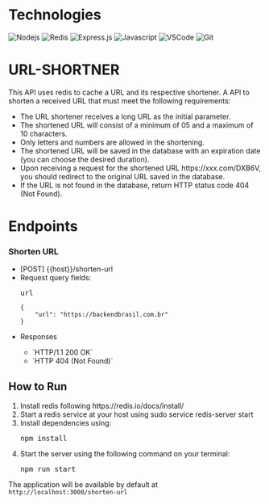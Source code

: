 # Technologies
![Nodejs](https://img.shields.io/badge/Nodejs-3C873A?style=for-the-badge&labelColor=black&logo=node.js&logoColor=3C873A)
![Redis](https://img.shields.io/badge/redis-%23DD0031.svg?style=for-the-badge&logo=redis&logoColor=white)
![Express.js](https://img.shields.io/badge/Express.js-000000?style=for-the-badge&logo=express&logoColor=white)
![Javascript](https://img.shields.io/badge/Javascript-F0DB4F?style=for-the-badge&labelColor=black&logo=javascript&logoColor=F0DB4F)
![VSCode](https://img.shields.io/badge/Visual_Studio-0078d7?style=for-the-badge&logo=visual%20studio&logoColor=white)
![Git](https://img.shields.io/badge/Git-F05032?style=for-the-badge&logo=git&logoColor=white)

# URL-SHORTNER
This API uses redis to cache a URL and its respective shortener.
A API to shorten a received URL that must meet the following requirements:
<ul>
  <li>The URL shortener receives a long URL as the initial parameter.</li>
  <li>The shortened URL will consist of a minimum of 05 and a maximum of 10 characters.</li>
  <li>Only letters and numbers are allowed in the shortening.</li>
  <li>The shortened URL will be saved in the database with an expiration date (you can choose the desired duration).</li>
  <li>Upon receiving a request for the shortened URL https://xxx.com/DXB6V, you should redirect to the original URL saved in the database.</li>
  <li>If the URL is not found in the database, return HTTP status code 404 (Not Found).</li>
</ul>

# Endpoints
<h3>Shorten URL</h3>
<ul>
  <li>[POST] {{host}}/shorten-url</li>
  <li>Request query fields: <pre>url</pre></li>
  
   
    {
        "url": "https://backendbrasil.com.br"
    }
    
  <li>Responses</li>
  <ul>
    <li>`HTTP/1.1 200 OK`</li>
    <li>`HTTP 404 (Not Found)`</li>
  </ul>
</ul>

## How to Run
<ol>
    <li>Install redis following https://redis.io/docs/install/ </li>
    <li>Start a redis service at your host using sudo service redis-server start </li>
    <li>Install dependencies using: <pre>npm install</pre></li>
    <li>Start the server using the following command on your terminal: <pre>npm run start</pre></li>
</ol>
The application will be available by default at <code>http://localhost:3000/shorten-url</code>
